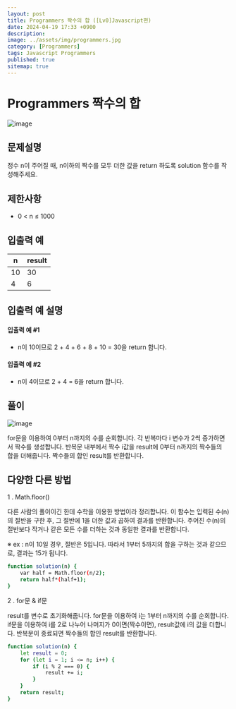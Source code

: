 ```yaml
---
layout: post
title: Programmers 짝수의 합 ([Lv0]Javascript편)
date: 2024-04-19 17:33 +0900
description: 
image: ../assets/img/programmers.jpg
category: [Programmers]
tags: Javascript Programmers
published: true
sitemap: true
---
```


# Programmers 짝수의 합

![image](https://github.com/gnlgk/gnlgk.github.io/assets/161431748/c5bb001c-5b1e-452c-8dd7-11700671f6d8)

## 문제설명

정수 n이 주어질 때, n이하의 짝수를 모두 더한 값을 return 하도록 solution 함수를 작성해주세요.

## 제한사항

* 0 < n ≤ 1000

## 입출력 예

|n|result|
|---|---|
|10|30|
|4|6|

## 입출력 예 설명

#### 입출력 예 #1

* n이 10이므로 2 + 4 + 6 + 8 + 10 = 30을 return 합니다.

####  입출력 예 #2

* n이 4이므로 2 + 4 = 6을 return 합니다.

## 풀이

![image](https://github.com/gnlgk/gnlgk.github.io/assets/161431748/e75b38f7-4d18-4e7a-b16c-af0da6bf3d93)

for문을 이용하여 0부터 n까지의 수를 순회합니다. 각 반복마다 i 변수가 2씩 증가하면서 짝수를 생성합니다. 반복문 내부에서 짝수 i값을 result에 0부터 n까지의 짝수들의 합을 더해줍니다. 짝수들의 합인 result를 반환합니다.

## 다양한 다른 방법

1 . Math.floor()

다른 사람의 풀이이긴 한데 수학을 이용한 방법이라 정리합니다. 
이 함수는 입력된 수(n)의 절반을 구한 후, 그 절반에 1을 더한 값과 곱하여 결과를 반환합니다. 주어진 수(n)의 절반보다 작거나 같은 모든 수를 더하는 것과 동일한 결과를 반환합니다.

※ ex : n이 10일 경우, 절반은 5입니다. 따라서 1부터 5까지의 합을 구하는 것과 같으므로, 결과는 15가 됩니다. 

````bash
function solution(n) {
    var half = Math.floor(n/2);
    return half*(half+1);
}
````

2 . for문 & if문

result를 변수로 초기화해줍니다. for문을 이용하여 i는 1부터 n까지의 수를 순회합니다. if문을 이용하여 i를 2로 나누어 나머지가 0이면(짝수이면), result값에 i의 값을 더합니다. 반복문이 종료되면 짝수들의 합인 result를 반환합니다.

````bash
function solution(n) {
    let result = 0;
    for (let i = 1; i <= n; i++) {
        if (i % 2 === 0) {
            result += i;            
        }
    }
    return result;
}
````

